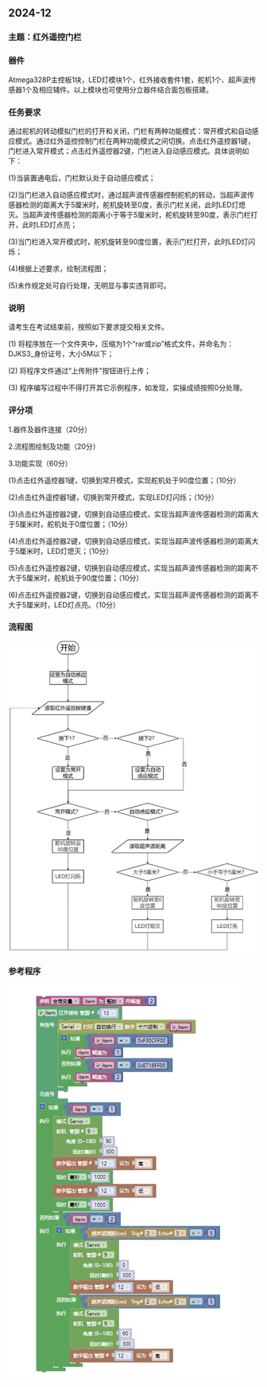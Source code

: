 ## 2024-12

### 主题：红外遥控门栏

### 器件

Atmega328P主控板1块，LED灯模块1个，红外接收套件1套，舵机1个、超声波传感器1个及相应辅件。以上模块也可使用分立器件结合面包板搭建。

### 任务要求

通过舵机的转动模拟门栏的打开和关闭，门栏有两种功能模式：常开模式和自动感应模式。通过红外遥控控制门栏在两种功能模式之间切换。点击红外遥控器1键，门栏进入常开模式；点击红外遥控器2键，门栏进入自动感应模式。具体说明如下：

(1)当装置通电后，门栏默认处于自动感应模式；

(2)当门栏进入自动感应模式时，通过超声波传感器控制舵机的转动，当超声波传感器检测的距离大于5厘米时，舵机旋转至0度，表示门栏关闭，此时LED灯熄灭。当超声波传感器检测的距离小于等于5厘米时，舵机旋转至90度，表示门栏打开，此时LED灯点亮；

(3)当门栏进入常开模式时，舵机旋转至90度位置，表示门栏打开，此时LED灯闪烁；

(4)根据上述要求，绘制流程图；

(5)未作规定处可自行处理，无明显与事实违背即可。

### 说明

请考生在考试结束前，按照如下要求提交相关文件。

(1) 将程序放在一个文件夹中，压缩为1个“rar或zip”格式文件，并命名为：DJKS3_身份证号，大小5M以下；

(2) 将程序文件通过“上传附件”按钮进行上传；

(3) 程序编写过程中不得打开其它示例程序，如发现，实操成绩按照0分处理。 

### 评分项

1.器件及器件连接（20分）

2.流程图绘制及功能（20分）

3.功能实现（60分）

(1)点击红外遥控器1键，切换到常开模式，实现舵机处于90度位置；（10分）

(2)点击红外遥控器1键，切换到常开模式，实现LED灯闪烁；（10分）

(3)点击红外遥控器2键，切换到自动感应模式，实现当超声波传感器检测的距离大于5厘米时，舵机处于0度位置；（10分）

(4)点击红外遥控器2键，切换到自动感应模式，实现当超声波传感器检测的距离大于5厘米时，LED灯熄灭；（10分）

(5)点击红外遥控器2键，切换到自动感应模式，实现当超声波传感器检测的距离不大于5厘米时，舵机处于90度位置；（10分）

(6)点击红外遥控器2键，切换到自动感应模式，实现当超声波传感器检测的距离不大于5厘米时，LED灯点亮。（10分）

### 流程图

![2024-12](./2024-12.png)

### 参考程序

![程序](./2024-12code.png)